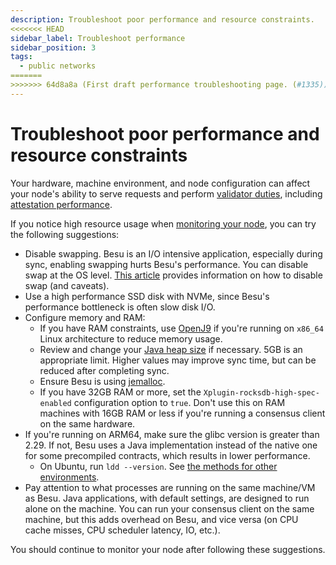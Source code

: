 ```yaml
---
description: Troubleshoot poor performance and resource constraints.
<<<<<<< HEAD
sidebar_label: Troubleshoot performance
sidebar_position: 3
tags:
  - public networks
=======
>>>>>>> 64d8a8a (First draft performance troubleshooting page. (#1335))
---
```


# Troubleshoot poor performance and resource constraints

Your hardware, machine environment, and node configuration can affect your node's ability to serve
requests and perform [validator duties](../../concepts/proof-of-stake/index.md), including
[attestation performance](../../concepts/proof-of-stake/attestations.md).

If you notice high resource usage when [monitoring your node](../monitor/index.md), you can
try the following suggestions:

* Disable swapping.
  Besu is an I/O intensive application, especially during sync, enabling swapping hurts Besu's performance.
  You can disable swap at the OS level.
  [This article](https://www.tecmint.com/disable-swap-partition/) provides information on how to
  disable swap (and caveats).
* Use a high performance SSD disk with NVMe, since Besu's performance bottleneck is often slow disk I/O.
* Configure memory and RAM:
  * If you have RAM constraints, use [OpenJ9](../../get-started/system-requirements.md) if you're
    running on `x86_64` Linux architecture to reduce memory usage.
  * Review and change your [Java heap size](../configure-jvm/manage-memory.md) if necessary.
    5GB is an appropriate limit.
    Higher values may improve sync time, but can be reduced after completing sync.
  * Ensure Besu is using [jemalloc](../../get-started/install/binary-distribution.md).
  * If you have 32GB RAM or more, set the `Xplugin-rocksdb-high-spec-enabled` configuration option
    to `true`.
    Don't use this on RAM machines with 16GB RAM or less if you're running a consensus client on the
    same hardware.
* If you're running on ARM64, make sure the glibc version is greater than 2.29.
  If not, Besu uses a Java implementation instead of the native one for some precompiled contracts,
  which results in lower performance.
  * On Ubuntu, run `ldd --version`.
    See [the methods for other environments](https://dev.to/0xbf/how-to-get-glibc-version-c-lang-26he).
* Pay attention to what processes are running on the same machine/VM as Besu.
  Java applications, with default settings, are designed to run alone on the machine.
  You can run your consensus client on the same machine, but this adds overhead on Besu, and vice
  versa (on CPU cache misses, CPU scheduler latency, IO, etc.).

You should continue to monitor your node after following these suggestions.
